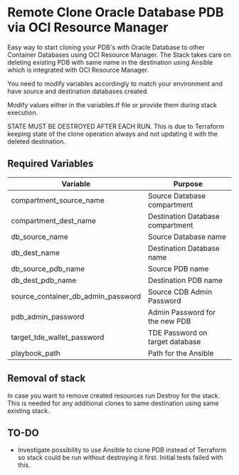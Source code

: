 # Remote Clone Oracle Database PDB via OCI Resource Manager

Easy way to start cloning your PDB's with Oracle Database to other Container Databases using OCI Resource Manager. The Stack takes care on deleting existing PDB with same name in the destination using Ansible which is integrated with OCI Resource Manager.

You need to modify variables accordingly to match your environment and have source and destination databases created. 

Modify values either in the variables.tf file or provide them during stack execution.

STATE MUST BE DESTROYED AFTER EACH RUN. This is due to Terraform keeping state of the clone operation always and not updating it with the deleted destination.

## Required Variables

| Variable      | Purpose |
| ----------- | ----------- |
| compartment_source_name      | Source Database compartment       |
| compartment_dest_name   | Destination Database compartment        |
| db_source_name  | Source Database name  |
| db_dest_name  | Destination Database name  |
| db_source_pdb_name  |  Source PDB name  |
| db_dest_pdb_name  | Destination PDB name  |
| source_container_db_admin_password  | Source CDB Admin Password  |
| pdb_admin_password  | Admin Password for the new PDB  |
| target_tde_wallet_password  | TDE Password on target database  |
| playbook_path  | Path for the Ansible   |

## Removal of stack

In case you want to remove created resources run Destroy for the stack. This is needed for any additional clones to same destination using same existing stack.

## TO-DO

* Investigate possibility to use Ansible to clone PDB instead of Terraform so stack could be run without destroying it first. Initial tests failed with this.

